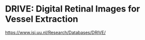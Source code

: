# DRIVE: Digital Retinal Images for Vessel Extraction
https://www.isi.uu.nl/Research/Databases/DRIVE/
